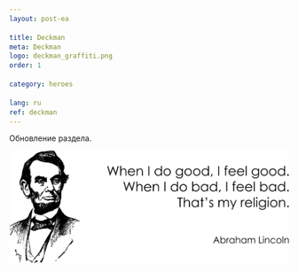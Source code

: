 ```yaml
---
layout: post-ea

title: Deckman
meta: Deckman
logo: deckman_graffiti.png
order: 1

category: heroes

lang: ru
ref: deckman
---
```


Обновление раздела.

<a data-fancybox="gallery" href="/img/programming/Lincoln.png"><img src="/img/programming/Lincoln.png" alt=""></a>
